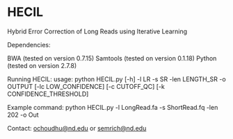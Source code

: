 # HECIL
Hybrid Error Correction of Long Reads using Iterative Learning

Dependencies:

BWA (tested on version 0.7.15)
Samtools (tested on version 0.1.18)
Python (tested on version 2.7.8)

Running HECIL:
usage: python HECIL.py [-h] -l LR -s SR -len LENGTH_SR -o OUTPUT [-lc LOW_CONFIDENCE]
                [-c CUTOFF_QC] [-k CONFIDENCE_THRESHOLD]
                
Example command: python HECIL.py -l LongRead.fa -s ShortRead.fq -len 202 -o Out



Contact: ochoudhu@nd.edu or semrich@nd.edu
